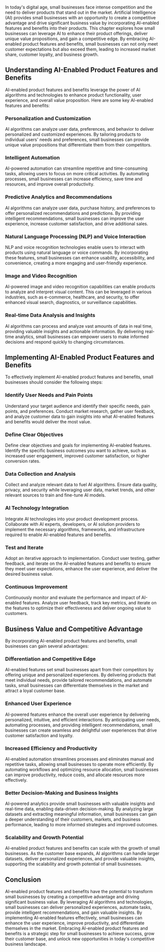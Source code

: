 
In today's digital age, small businesses face intense competition and the need to deliver products that stand out in the market. Artificial Intelligence (AI) provides small businesses with an opportunity to create a competitive advantage and drive significant business value by incorporating AI-enabled features and benefits into their products. This chapter explores how small businesses can leverage AI to enhance their product offerings, deliver unique value propositions, and gain a competitive edge. By embracing AI-enabled product features and benefits, small businesses can not only meet customer expectations but also exceed them, leading to increased market share, customer loyalty, and business growth.

## Understanding AI-Enabled Product Features and Benefits

AI-enabled product features and benefits leverage the power of AI algorithms and technologies to enhance product functionality, user experience, and overall value proposition. Here are some key AI-enabled features and benefits:

### Personalization and Customization

AI algorithms can analyze user data, preferences, and behavior to deliver personalized and customized experiences. By tailoring products to individual users' needs and preferences, small businesses can provide unique value propositions that differentiate them from their competitors.

### Intelligent Automation

AI-powered automation can streamline repetitive and time-consuming tasks, allowing users to focus on more critical activities. By automating processes, small businesses can increase efficiency, save time and resources, and improve overall productivity.

### Predictive Analytics and Recommendations

AI algorithms can analyze user data, purchase history, and preferences to offer personalized recommendations and predictions. By providing intelligent recommendations, small businesses can improve the user experience, increase customer satisfaction, and drive additional sales.

### Natural Language Processing (NLP) and Voice Interaction

NLP and voice recognition technologies enable users to interact with products using natural language or voice commands. By incorporating these features, small businesses can enhance usability, accessibility, and convenience, creating a more engaging and user-friendly experience.

### Image and Video Recognition

AI-powered image and video recognition capabilities can enable products to analyze and interpret visual content. This can be leveraged in various industries, such as e-commerce, healthcare, and security, to offer enhanced visual search, diagnostics, or surveillance capabilities.

### Real-time Data Analysis and Insights

AI algorithms can process and analyze vast amounts of data in real time, providing valuable insights and actionable information. By delivering real-time analytics, small businesses can empower users to make informed decisions and respond quickly to changing circumstances.

## Implementing AI-Enabled Product Features and Benefits

To effectively implement AI-enabled product features and benefits, small businesses should consider the following steps:

### Identify User Needs and Pain Points

Understand your target audience and identify their specific needs, pain points, and preferences. Conduct market research, gather user feedback, and analyze customer data to gain insights into what AI-enabled features and benefits would deliver the most value.

### Define Clear Objectives

Define clear objectives and goals for implementing AI-enabled features. Identify the specific business outcomes you want to achieve, such as increased user engagement, improved customer satisfaction, or higher conversion rates.

### Data Collection and Analysis

Collect and analyze relevant data to fuel AI algorithms. Ensure data quality, privacy, and security while leveraging user data, market trends, and other relevant sources to train and fine-tune AI models.

### AI Technology Integration

Integrate AI technologies into your product development process. Collaborate with AI experts, developers, or AI solution providers to implement the necessary algorithms, frameworks, and infrastructure required to enable AI-enabled features and benefits.

### Test and Iterate

Adopt an iterative approach to implementation. Conduct user testing, gather feedback, and iterate on the AI-enabled features and benefits to ensure they meet user expectations, enhance the user experience, and deliver the desired business value.

### Continuous Improvement

Continuously monitor and evaluate the performance and impact of AI-enabled features. Analyze user feedback, track key metrics, and iterate on the features to optimize their effectiveness and deliver ongoing value to customers.

## Business Value and Competitive Advantage

By incorporating AI-enabled product features and benefits, small businesses can gain several advantages:

### Differentiation and Competitive Edge

AI-enabled features set small businesses apart from their competitors by offering unique and personalized experiences. By delivering products that meet individual needs, provide tailored recommendations, and automate tasks, small businesses can differentiate themselves in the market and attract a loyal customer base.

### Enhanced User Experience

AI-powered features enhance the overall user experience by delivering personalized, intuitive, and efficient interactions. By anticipating user needs, automating processes, and providing intelligent recommendations, small businesses can create seamless and delightful user experiences that drive customer satisfaction and loyalty.

### Increased Efficiency and Productivity

AI-enabled automation streamlines processes and eliminates manual and repetitive tasks, allowing small businesses to operate more efficiently. By automating workflows and optimizing resource allocation, small businesses can improve productivity, reduce costs, and allocate resources more effectively.

### Better Decision-Making and Business Insights

AI-powered analytics provide small businesses with valuable insights and real-time data, enabling data-driven decision-making. By analyzing large datasets and extracting meaningful information, small businesses can gain a deeper understanding of their customers, markets, and business performance, leading to more informed strategies and improved outcomes.

### Scalability and Growth Potential

AI-enabled product features and benefits can scale with the growth of small businesses. As the customer base expands, AI algorithms can handle larger datasets, deliver personalized experiences, and provide valuable insights, supporting the scalability and growth potential of small businesses.

## Conclusion

AI-enabled product features and benefits have the potential to transform small businesses by creating a competitive advantage and driving significant business value. By leveraging AI algorithms and technologies, small businesses can deliver personalized experiences, automate tasks, provide intelligent recommendations, and gain valuable insights. By implementing AI-enabled features effectively, small businesses can enhance the user experience, improve productivity, and differentiate themselves in the market. Embracing AI-enabled product features and benefits is a strategic step for small businesses to achieve success, grow their customer base, and unlock new opportunities in today's competitive business landscape.
